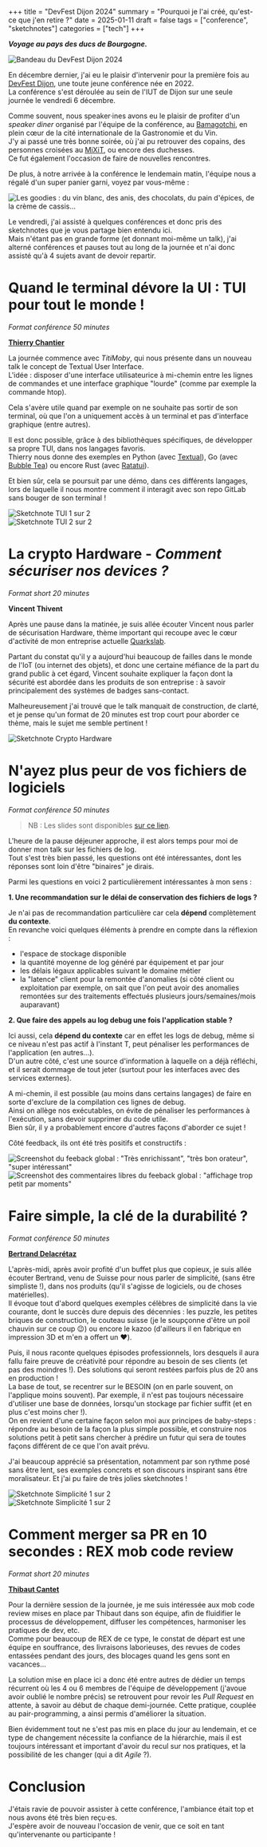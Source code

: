 +++
title = "DevFest Dijon 2024"
summary = "Pourquoi je l'ai créé, qu'est-ce que j'en retire ?"
date = 2025-01-11
draft = false
tags = ["conference", "sketchnotes"]
categories = ["tech"]
+++

**_Voyage au pays des ducs de Bourgogne._**

![Bandeau du DevFest Dijon 2024](featured.png "Bandeau du DevFest Dijon 2024")

En décembre dernier, j'ai eu le plaisir d'intervenir pour la première fois au [DevFest Dijon](https://devfest.developers-group-dijon.fr/), une toute jeune conférence née en 2022.  
La conférence s'est déroulée au sein de l'IUT de Dijon sur une seule journée le vendredi 6 décembre.  

Comme souvent, nous speaker·ines avons eu le plaisir de profiter d'un _speaker diner_ organisé par l'équipe de la conférence, au [Bamagotchi](https://www.facebook.com/Bamagotchi.dijon/?locale=fr_FR), en plein cœur de la cité internationale de la Gastronomie et du Vin.  
J'y ai passé une très bonne soirée, où j'ai pu retrouver des copains, des personnes croisées au [MiXiT](../../2024/mixit/), ou encore des duchesses.  
Ce fut également l'occasion de faire de nouvelles rencontres.  

De plus, à notre arrivée à la conférence le lendemain matin, l'équipe nous a régalé d'un super panier garni, voyez par vous-même :

![Les goodies : du vin blanc, des anis, des chocolats, du pain d'épices, de la crème de cassis...](./img/goodies_speaker.jpg "Les goodies des speakers")

Le vendredi, j'ai assisté à quelques conférences et donc pris des sketchnotes que je vous partage bien entendu ici.  
Mais n'étant pas en grande forme (et donnant moi-même un talk), j'ai alterné conférences et pauses tout au long de la journée et n'ai donc assisté qu'à 4 sujets avant de devoir repartir.  

# Quand le terminal dévore la UI : TUI pour tout le monde !  
_Format conférence 50 minutes_  

**[Thierry Chantier](https://noti.st/titimoby)**  


La journée commence avec _TitiMoby_, qui nous présente dans un nouveau talk le concept de Textual User Interface.  
L'idée : disposer d'une interface utilisateurice à mi-chemin entre les lignes de commandes et une interface graphique "lourde" (comme par exemple la commande htop).  

Cela s'avère utile quand par exemple on ne souhaite pas sortir de son terminal, où que l'on a uniquement accès à un terminal et pas d'interface graphique (entre autres).

Il est donc possible, grâce à des bibliothèques spécifiques, de développer sa propre TUI, dans nos langages favoris.  
Thierry nous donne des exemples en Python (avec [Textual](https://github.com/Textualize/textual)), Go (avec [Bubble Tea](https://github.com/charmbracelet/bubbletea)) ou encore Rust (avec [Ratatui](https://ratatui.rs/)).  

Et bien sûr, cela se poursuit par une démo, dans ces différents langages, lors de laquelle il nous montre comment il interagit avec son repo GitLab sans bouger de son terminal !

![Sketchnote TUI 1 sur 2](./img/TUI_1-2.jpg "Sketchnote TUI, 1 sur 2")  
![Sketchnote TUI 2 sur 2](./img/TUI_2-2.jpg "Sketchnote TUI, 2 sur 2")  

# La crypto Hardware - _Comment sécuriser nos devices ?_
_Format short 20 minutes_

**Vincent Thivent** 

Après une pause dans la matinée, je suis allée écouter Vincent nous parler de sécurisation Hardware, thème important qui recoupe avec le cœur d'activité de mon entreprise actuelle [Quarkslab](https://www.quarkslab.com/).  

Partant du constat qu'il y a aujourd'hui beaucoup de failles dans le monde de l'IoT (ou internet des objets), et donc une certaine méfiance de la part du grand public à cet égard, Vincent souhaite expliquer la façon dont la sécurité est abordée dans les produits de son entreprise : à savoir principalement des systèmes de badges sans-contact.  

Malheureusement j'ai trouvé que le talk manquait de construction, de clarté, et je pense qu'un format de 20 minutes est trop court pour aborder ce thème, mais le sujet me semble pertinent !

![Sketchnote Crypto Hardware](./img/crypto_hardware.jpg "Sketchnote Crypto Hardware")

# N'ayez plus peur de vos fichiers de logiciels
_Format conférence 50 minutes_

> NB : Les slides sont disponibles [sur ce lien]([DevFest%202924]%20Comment%20ne%20plus%20avoir%20peur%20de%20vos%20fichiers%20de%20log.pdf).  

L'heure de la pause déjeuner approche, il est alors temps pour moi de donner mon talk sur les fichiers de log.  
Tout s'est très bien passé, les questions ont été intéressantes, dont les réponses sont loin d'être "binaires" je dirais.  

Parmi les questions en voici 2 particulièrement intéressantes à mon sens :  

**1. Une recommandation sur le délai de conservation des fichiers de logs ?**

Je n'ai pas de recommandation particulière car cela **dépend** complètement **du contexte**.  
En revanche voici quelques éléments à prendre en compte dans la réflexion :
- l'espace de stockage disponible  
- la quantité moyenne de log généré par équipement et par jour  
- les délais légaux applicables suivant le domaine métier  
- la "latence" client pour la remontée d'anomalies (si côté client ou exploitation par exemple, on sait que l'on peut avoir des anomalies remontées sur des traitements effectués plusieurs jours/semaines/mois auparavant)  

**2. Que faire des appels au log debug une fois l'application stable ?**

Ici aussi, cela **dépend du contexte** car en effet les logs de debug, même si ce niveau n'est pas actif à l'instant T, peut pénaliser les performances de l'application (en autres...).  
D'un autre côté, c'est une source d'information à laquelle on a déjà réfléchi, et il serait dommage de tout jeter (surtout pour les interfaces avec des services externes).

A mi-chemin, il est possible (au moins dans certains langages) de faire en sorte d'exclure de la compilation ces lignes de debug.  
Ainsi on allège nos exécutables, on évite de pénaliser les performances à l'exécution, sans devoir supprimer du code utile.  
Bien sûr, il y a probablement encore d'autres façons d'aborder ce sujet !

Côté feedback, ils ont été très positifs et constructifs :  

![Screenshot du feeback global : "Très enrichissant", "très bon orateur", "super intéressant"](./img/Feedback_1-2.png)
![Screenshot des commentaires libres du feeback global : "affichage trop petit par moments"](./img/Feedback_1-2.png)

# Faire simple, la clé de la durabilité ?
_Format conférence 50 minutes_

**[Bertrand Delacrétaz](https://fosstodon.org/@bdelacretaz)**

L'après-midi, après avoir profité d'un buffet plus que copieux, je suis allée écouter Bertrand, venu de Suisse pour nous parler de simplicité, (sans être simpliste !), dans nos produits (qu'il s'agisse de logiciels, ou de choses matérielles).  
Il évoque tout d'abord quelques exemples célèbres de simplicité dans la vie courante, dont le succès dure depuis des décennies : les puzzle, les petites briques de construction, le couteau suisse (je le soupçonne d'être un poil chauvin sur ce coup 😉) ou encore le kazoo (d'ailleurs il en fabrique en impression 3D et m'en a offert un ❤️).  

Puis, il nous raconte quelques épisodes professionnels, lors desquels il aura fallu faire preuve de créativité pour répondre au besoin de ses clients (et pas des moindres !). Des solutions qui seront restées parfois plus de 20 ans en production !  
La base de tout, se recentrer sur le BESOIN (on en parle souvent, on l'applique moins souvent). 
Par exemple, il n'est pas toujours nécessaire d'utiliser une base de données, lorsqu'un stockage par fichier suffit (et en plus c'est moins cher !).  
On en revient d'une certaine façon selon moi aux principes de baby-steps : répondre au besoin de la façon la plus simple possible, et construire nos solutions petit à petit sans chercher à prédire un futur qui sera de toutes façons différent de ce que l'on avait prévu.

J'ai beaucoup apprécié sa présentation, notamment par son rythme posé sans être lent, ses exemples concrets et son discours inspirant sans être moralisateur. Et j'ai pu faire de très jolies sketchnotes !

![Sketchnote Simplicité 1 sur 2](./img/faire_simple_1-2.jpg)  
![Sketchnote Simplicité 1 sur 2](./img/faire_simple_1-2.jpg)  


# Comment merger sa PR en 10 secondes : REX mob code review
_Format short 20 minutes_

**[Thibaut Cantet](https://www.linkedin.com/in/thibaut-cantet-1299095/)**

Pour la dernière session de la journée, je me suis intéressée aux mob code review mises en place par Thibaut dans son équipe, afin de fluidifier le processus de développement, diffuser les compétences, harmoniser les pratiques de dev, etc.  
Comme pour beaucoup de REX de ce type, le constat de départ est une équipe en souffrance, des livraisons laborieuses, des revues de codes entassées pendant des jours, des blocages quand les gens sont en vacances...  

La solution mise en place ici a donc été entre autres de dédier un temps récurrent où les 4 ou 6 membres de l'équipe de développement (j'avoue avoir oublié le nombre précis) se retrouvent pour revoir les _Pull Request_ en attente, à savoir au début de chaque demi-journée. Cette pratique, couplée au pair-programming, a ainsi permis d'améliorer la situation.

Bien évidemment tout ne s'est pas mis en place du jour au lendemain, et ce type de changement nécessite la confiance de la hiérarchie, mais il est toujours intéressant et important d'avoir du recul sur nos pratiques, et la possibilité de les changer (qui a dit _Agile_ ?).  

# Conclusion

J'étais ravie de pouvoir assister à cette conférence, l'ambiance était top et nous avons été très bien reçu·es.  
J'espère avoir de nouveau l'occasion de venir, que ce soit en tant qu'intervenante ou participante !
